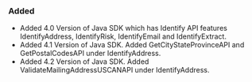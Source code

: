 
### Added
- Added 4.0 Version of Java SDK which has Identify API features IdentifyAddress, IdentifyRisk, IdentifyEmail and IdentifyExtract.
- Added 4.1 Version of Java SDK. Added GetCityStateProvinceAPI and GetPostalCodesAPI under IdentifyAddress.
- Added 4.2 Version of Java SDK. Added ValidateMailingAddressUSCANAPI under IdentifyAddress.
